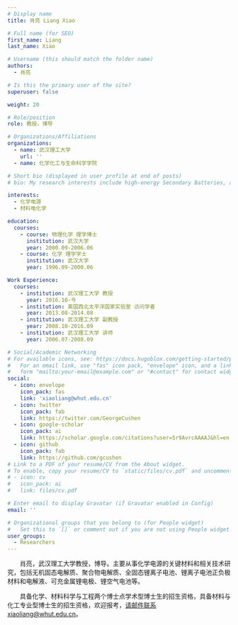 ```yaml
---
# Display name
title: 肖亮 Liang Xiao 

# Full name (for SEO)
first_name: Liang
last_name: Xiao

# Username (this should match the folder name)
authors:
  - 肖亮

# Is this the primary user of the site?
superuser: false

weight: 20

# Role/position
role: 教授，博导 

# Organizations/Affiliations
organizations:
  - name: 武汉理工大学
    url: ''
  - name: 化学化工与生命科学学院

# Short bio (displayed in user profile at end of posts)
# bio: My research interests include high-energy Secondary Batteries, advanced electrolytes and conversion-type cathode materials.

interests:
  - 化学电源
  - 材料电化学

education:
  courses:
    - course: 物理化学 理学博士
      institution: 武汉大学
      year: 2000.09-2006.06
    - course: 化学 理学学士
      institution: 武汉大学
      year: 1996.09-2000.06

Work Experience:
  courses:
    - institution: 武汉理工大学 教授
      year: 2016.10-今
    - institution: 美国西北太平洋国家实验室 访问学者
      year: 2013.08-2014.08
    - institution: 武汉理工大学 副教授
      year: 2008.10-2016.09  
    - institution: 武汉理工大学 讲师
      year: 2006.07-2008.09  

# Social/Academic Networking
# For available icons, see: https://docs.hugoblox.com/getting-started/page-builder/#icons
#   For an email link, use "fas" icon pack, "envelope" icon, and a link in the
#   form "mailto:your-email@example.com" or "#contact" for contact widget.
social:
  - icon: envelope
    icon_pack: fas
    link: 'xiaoliang@whut.edu.cn'
  - icon: twitter
    icon_pack: fab
    link: https://twitter.com/GeorgeCushen
  - icon: google-scholar
    icon_pack: ai
    link: https://scholar.google.com/citations?user=5r9AvrcAAAAJ&hl=en
  - icon: github
    icon_pack: fab
    link: https://github.com/gcushen
# Link to a PDF of your resume/CV from the About widget.
# To enable, copy your resume/CV to `static/files/cv.pdf` and uncomment the lines below.
# - icon: cv
#   icon_pack: ai
#   link: files/cv.pdf

# Enter email to display Gravatar (if Gravatar enabled in Config)
email: ''

# Organizational groups that you belong to (for People widget)
#   Set this to `[]` or comment out if you are not using People widget.
user_groups:
  - Researchers
---
```


&emsp;&emsp;肖亮，武汉理工大学教授，博导。主要从事化学电源的关键材料和相关技术研究，包括无机固态电解质、聚合物电解质、全固态锂离子电池、锂离子电池正负极材料和电解液、可充金属锂电极、锂空气电池等。

&emsp;&emsp;具备化学、材料科学与工程两个博士点学术型博士生的招生资格，具备材料与化工专业型博士生的招生资格，欢迎报考，请邮件联系xiaoliang@whut.edu.cn。
     

